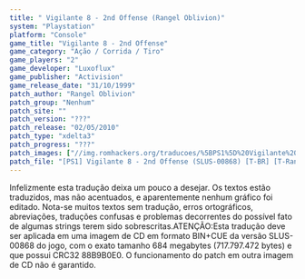 ```yaml
---
title: " Vigilante 8 - 2nd Offense (Rangel Oblivion)"
system: "Playstation"
platform: "Console"
game_title: "Vigilante 8 - 2nd Offense"
game_category: "Ação / Corrida / Tiro"
game_players: "2"
game_developer: "Luxoflux"
game_publisher: "Activision"
game_release_date: "31/10/1999"
patch_author: "Rangel Oblivion"
patch_group: "Nenhum"
patch_site: ""
patch_version: "???"
patch_release: "02/05/2010"
patch_type: "xdelta3"
patch_progress: "???"
patch_images: ["//img.romhackers.org/traducoes/%5BPS1%5D%20Vigilante%208%20-%202nd%20Offense%20-%20Rangel%20Oblivion%20-%201.jpg","//img.romhackers.org/traducoes/%5BPS1%5D%20Vigilante%208%20-%202nd%20Offense%20-%20Rangel%20Oblivion%20-%202.jpg","//img.romhackers.org/traducoes/%5BPS1%5D%20Vigilante%208%20-%202nd%20Offense%20-%20Rangel%20Oblivion%20-%203.jpg"]
patch_file: "[PS1] Vigilante 8 - 2nd Offense (SLUS-00868) [T-BR] [T-Rangel Oblivion G-Nenhum] [A-2010].zip"
---
```

Infelizmente esta tradução deixa um pouco a desejar. Os textos estão traduzidos, mas não acentuados, e aparentemente nenhum gráfico foi editado. Nota-se muitos textos sem tradução, erros ortográficos, abreviações, traduções confusas e problemas decorrentes do possível fato de algumas strings terem sido sobrescritas.ATENÇÃO:Esta tradução deve ser aplicada em uma imagem de CD em formato BIN+CUE da versão SLUS-00868 do jogo, com o exato tamanho 684 megabytes (717.797.472 bytes) e que possui CRC32 88B9B0E0. O funcionamento do patch em outra imagem de CD não é garantido.